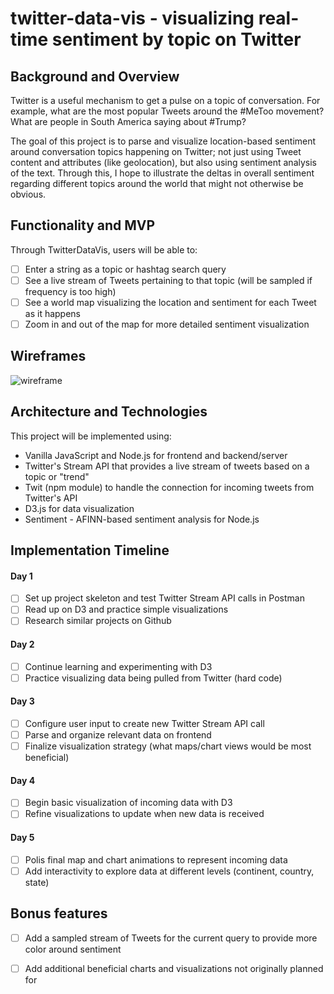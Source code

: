 # twitter-data-vis - visualizing real-time sentiment by topic on Twitter

## Background and Overview

Twitter is a useful mechanism to get a pulse on a topic of conversation. For example, what are the most popular Tweets around the #MeToo movement? What are people in South America saying about #Trump?

The goal of this project is to parse and visualize location-based sentiment around conversation topics happening on Twitter; not just using Tweet content and attributes (like geolocation), but also using sentiment analysis of the text. Through this, I hope to illustrate the deltas in overall sentiment regarding different topics around the world that might not otherwise be obvious.

## Functionality and MVP

Through TwitterDataVis, users will be able to:

- [ ] Enter a string as a topic or hashtag search query
- [ ] See a live stream of Tweets pertaining to that topic (will be sampled if frequency is too high)
- [ ] See a world map visualizing the location and sentiment for each Tweet as it happens
- [ ] Zoom in and out of the map for more detailed sentiment visualization

## Wireframes

![wireframe](https://github.com/jnapolitan/twitter-data-vis/blob/master/assets/wireframe.png)

## Architecture and Technologies

This project will be implemented using:

- Vanilla JavaScript and Node.js for frontend and backend/server
- Twitter's Stream API that provides a live stream of tweets based on a topic or "trend"
- Twit (npm module) to handle the connection for incoming tweets from Twitter's API
- D3.js for data visualization
- Sentiment - AFINN-based sentiment analysis for Node.js

## Implementation Timeline

#### Day 1
- [ ] Set up project skeleton and test Twitter Stream API calls in Postman
- [ ] Read up on D3 and practice simple visualizations
- [ ] Research similar projects on Github

#### Day 2
- [ ] Continue learning and experimenting with D3
- [ ] Practice visualizing data being pulled from Twitter (hard code)

#### Day 3
- [ ] Configure user input to create new Twitter Stream API call
- [ ] Parse and organize relevant data on frontend
- [ ] Finalize visualization strategy (what maps/chart views would be most beneficial)

#### Day 4
- [ ] Begin basic visualization of incoming data with D3
- [ ] Refine visualizations to update when new data is received

#### Day 5
- [ ] Polis final map and chart animations to represent incoming data
- [ ] Add interactivity to explore data at different levels (continent, country, state)

## Bonus features
- [ ] Add a sampled stream of Tweets for the current query to provide more color around sentiment
- [ ] Add additional beneficial charts and visualizations not originally planned for




